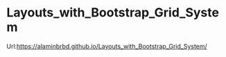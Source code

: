 # Layouts_with_Bootstrap_Grid_System
Url:https://alaminbrbd.github.io/Layouts_with_Bootstrap_Grid_System/
